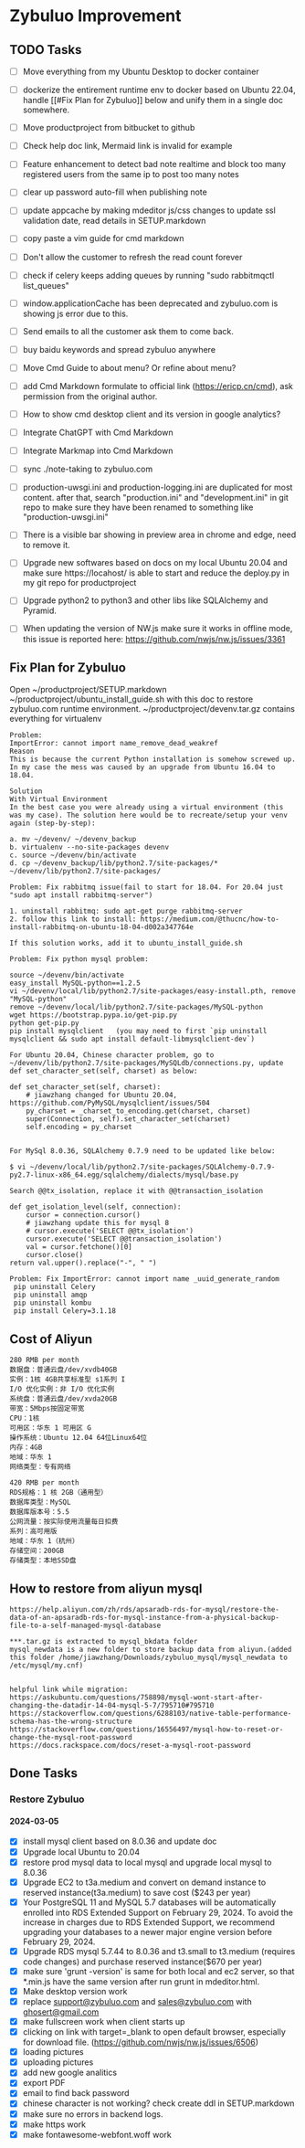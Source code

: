 # Zybuluo Improvement

## TODO Tasks

- [ ] Move everything from my Ubuntu Desktop to docker container
- [ ] dockerize the entirement runtime env to docker based on Ubuntu 22.04, handle [[#Fix Plan for Zybuluo]] below and unify them in a single doc somewhere.
- [ ] Move productproject from bitbucket to github
- [ ] Check help doc link, Mermaid link is invalid for example
- [ ] Feature enhancement to detect bad note realtime and block too many registered users from the same ip to post too many notes
- [ ] clear up password auto-fill when publishing note
- [ ] update appcache by making mdeditor js/css changes to update ssl validation date, read details in SETUP.markdown
- [ ] copy paste a vim guide for cmd markdown
- [ ] Don't allow the customer to refresh the read count forever
- [ ] check if celery keeps adding queues by running "sudo rabbitmqctl list_queues"
- [ ] window.applicationCache has been deprecated and zybuluo.com is showing js error due to this.
- [ ] Send emails to all the customer ask them to come back.
- [ ] buy baidu keywords and spread zybuluo anywhere
- [ ] Move Cmd Guide to about menu? Or refine about menu?
- [ ] add Cmd Markdown formulate to official link (https://ericp.cn/cmd), ask permission from the original author.
- [ ] How to show cmd desktop client and its version in google analytics?
- [ ] Integrate ChatGPT with Cmd Markdown
- [ ] Integrate Markmap into Cmd Markdown
- [ ] sync ./note-taking to zybuluo.com
- [ ] production-uwsgi.ini and production-logging.ini are duplicated for most content. after that, search "production.ini" and "development.ini" in git repo to make sure they have been renamed to something like "production-uwsgi.ini"
- [ ] There is a visible bar showing in preview area in chrome and edge, need to remove it.
- [ ] Upgrade new softwares based on docs on my local Ubuntu 20.04 and make sure https://locahost/ is able to start and reduce the deploy.py in my git repo for productproject
- [ ] Upgrade python2 to python3 and other libs like SQLAlchemy and Pyramid.
- [ ] When updating the version of NW.js make sure it works in offline mode, this issue is reported here: https://github.com/nwjs/nw.js/issues/3361


## Fix Plan for Zybuluo

Open ~/productproject/SETUP.markdown ~/productproject/ubuntu_install_guide.sh with this doc to restore zybuluo.com runtime environment.
~/productproject/devenv.tar.gz contains everything for virtualenv

```
Problem:
ImportError: cannot import name_remove_dead_weakref
Reason
This is because the current Python installation is somehow screwed up. In my case the mess was caused by an upgrade from Ubuntu 16.04 to 18.04.

Solution
With Virtual Environment
In the best case you were already using a virtual environment (this was my case). The solution here would be to recreate/setup your venv again (step-by-step):

a. mv ~/devenv/ ~/devenv_backup
b. virtualenv --no-site-packages devenv
c. source ~/devenv/bin/activate
d. cp ~/devenv_backup/lib/python2.7/site-packages/* ~/devenv/lib/python2.7/site-packages/
```

```
Problem: Fix rabbitmq issue(fail to start for 18.04. For 20.04 just "sudo apt install rabbitmq-server")

1. uninstall rabbitmq: sudo apt-get purge rabbitmq-server
2. follow this link to install: https://medium.com/@thucnc/how-to-install-rabbitmq-on-ubuntu-18-04-d002a347764e

If this solution works, add it to ubuntu_install_guide.sh
```

```
Problem: Fix python mysql problem:

source ~/devenv/bin/activate
easy_install MySQL-python==1.2.5
vi ~/devenv/local/lib/python2.7/site-packages/easy-install.pth, remove "MySQL-python"
remove ~/devenv/local/lib/python2.7/site-packages/MySQL-python
wget https://bootstrap.pypa.io/get-pip.py
python get-pip.py
pip install mysqlclient   (you may need to first `pip uninstall mysqlclient && sudo apt install default-libmysqlclient-dev`)

For Ubuntu 20.04, Chinese character problem, go to ~/devenv/lib/python2.7/site-packages/MySQLdb/connections.py, update def set_character_set(self, charset) as below:

def set_character_set(self, charset):
    # jiawzhang changed for Ubuntu 20.04, https://github.com/PyMySQL/mysqlclient/issues/504
    py_charset = _charset_to_encoding.get(charset, charset)
    super(Connection, self).set_character_set(charset)
    self.encoding = py_charset
    
    
For MySql 8.0.36, SQLAlchemy 0.7.9 need to be updated like below:

$ vi ~/devenv/local/lib/python2.7/site-packages/SQLAlchemy-0.7.9-py2.7-linux-x86_64.egg/sqlalchemy/dialects/mysql/base.py

Search @@tx_isolation, replace it with @@transaction_isolation

def get_isolation_level(self, connection):
    cursor = connection.cursor()
    # jiawzhang update this for mysql 8
    # cursor.execute('SELECT @@tx_isolation')
    cursor.execute('SELECT @@transaction_isolation')
    val = cursor.fetchone()[0]
    cursor.close()
return val.upper().replace("-", " ")
```

```
Problem: Fix ImportError: cannot import name _uuid_generate_random
 pip uninstall Celery
 pip uninstall amqp
 pip uninstall kombu
 pip install Celery=3.1.18
```
## Cost of Aliyun

```
280 RMB per month
数据盘：普通云盘/dev/xvdb40GB
实例：1核 4GB共享标准型 s1系列 I
I/O 优化实例：非 I/O 优化实例
系统盘：普通云盘/dev/xvda20GB
带宽：5Mbps按固定带宽
CPU：1核
可用区：华东 1 可用区 G
操作系统：Ubuntu 12.04 64位Linux64位
内存：4GB
地域：华东 1
网络类型：专有网络
```

``` 
420 RMB per month
RDS规格：1 核 2GB（通用型）
数据库类型：MySQL
数据库版本号：5.5
公网流量：按实际使用流量每日扣费
系列：高可用版
地域：华东 1（杭州）
存储空间：200GB
存储类型：本地SSD盘
```

## How to restore from aliyun mysql
```
https://help.aliyun.com/zh/rds/apsaradb-rds-for-mysql/restore-the-data-of-an-apsaradb-rds-for-mysql-instance-from-a-physical-backup-file-to-a-self-managed-mysql-database

***.tar.gz is extracted to mysql_bkdata folder
mysql_newdata is a new folder to store backup data from aliyun.(added this folder /home/jiawzhang/Downloads/zybuluo_mysql/mysql_newdata to /etc/mysql/my.cnf)


helpful link while migration:
https://askubuntu.com/questions/758898/mysql-wont-start-after-changing-the-datadir-14-04-mysql-5-7/795710#795710
https://stackoverflow.com/questions/6288103/native-table-performance-schema-has-the-wrong-structure
https://stackoverflow.com/questions/16556497/mysql-how-to-reset-or-change-the-mysql-root-password
https://docs.rackspace.com/docs/reset-a-mysql-root-password

```

## Done Tasks

### Restore Zybuluo

#### 2024-03-05

- [x] install mysql client based on 8.0.36 and update doc
- [x] Upgrade local Ubuntu to 20.04
- [x] restore prod mysql data to local mysql and upgrade local mysql to 8.0.36
- [x] Upgrade EC2 to t3a.medium and convert on demand instance to reserved instance(t3a.medium) to save cost (\$243 per year)
- [x] Your PostgreSQL 11 and MySQL 5.7 databases will be automatically enrolled into RDS Extended Support on February 29, 2024. To avoid the increase in charges due to RDS Extended Support, we recommend upgrading your databases to a newer major engine version before February 29, 2024.
- [x] Upgrade RDS mysql 5.7.44 to 8.0.36 and t3.small to t3.medium (requires code changes) and purchase reserved instance(\$670 per year)
- [x] make sure 'grunt -version' is same for both local and ec2 server, so that *.min.js have the same version after run grunt in mdeditor.html.
- [x] Make desktop version work
- [x] replace support@zybuluo.com and sales@zybuluo.com with ghosert@gmail.com
- [x] make fullscreen work when client starts up
- [x] clicking on link with target=_blank to open default browser, especially for download file. (https://github.com/nwjs/nw.js/issues/6506)
- [x] loading pictures
- [x] uploading pictures
- [x] add new google analitics
- [x] export PDF
- [x] email to find back password
- [x] chinese character is not working? check create ddl in SETUP.markdown
- [x] make sure no errors in backend logs.
- [x] make https work
- [x] make fontawesome-webfont.woff work
